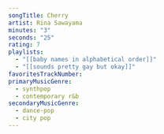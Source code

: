 ```yaml
---
songTitle: Cherry
artist: Rina Sawayama
minutes: "3"
seconds: "25"
rating: 7
playlists:
  - "[[baby names in alphabetical order]]"
  - "[[sounds pretty gay but okay]]"
favoritesTrackNumber:
primaryMusicGenre:
  - synthpop
  - contemporary r&b
secondaryMusicGenre:
  - dance-pop
  - city pop
---
```

